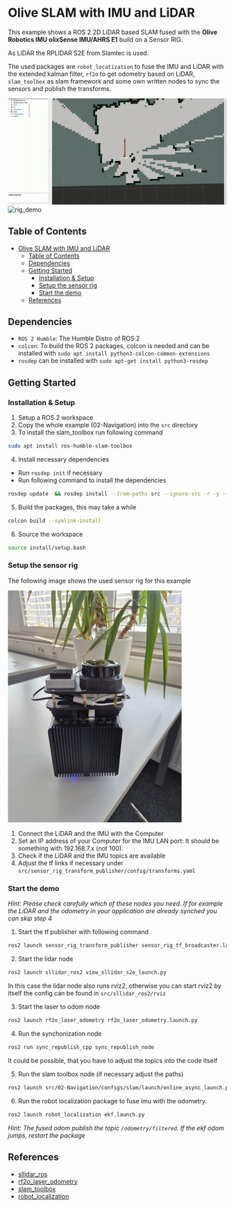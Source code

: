 # Olive SLAM with IMU and LiDAR

This example shows a ROS 2 2D LiDAR based SLAM fused with the **Olive Robotics IMU olixSense IMU/AHRS E1** build on a Sensor RIG.

As LiDAR the RPLIDAR S2E from Slamtec is used.

The used packages are `robot_locatization` to fuse the IMU and LiDAR with the extended kalman filter, `rf2o` to get odometry based on LiDAR, `slam_toolbox` as slam framework and some own written nodes to sync the sensors and publish the transforms.

<p float="left">
<img src="./images/slam_demo.gif" alt="slam_demo" width="800"/>   
<img src="./images/rig_demo.gif" alt="rig_demo" width="400"/>
</p>

## Table of Contents
<!-- TOC -->
* [Olive SLAM with IMU and LiDAR](#olive-slam-with-imu-and-lidar)
  * [Table of Contents](#table-of-contents)
  * [Dependencies](#dependencies)
  * [Getting Started](#getting-started)
    * [Installation & Setup](#installation--setup)
    * [Setup the sensor rig](#setup-the-sensor-rig)
    * [Start the demo](#start-the-demo)
  * [References](#references)
<!-- TOC -->

## Dependencies
- `ROS 2 Humble`: The Humble Distro of ROS 2
- `colcon`: To build the ROS 2 packages, colcon is needed and can be installed with `sudo apt install python3-colcon-common-extensions`
- `rosdep` can be installed with `sudo apt-get install python3-rosdep`

## Getting Started

### Installation & Setup
1. Setup a ROS 2 workspace
2. Copy the whole example (02-Navigation) into the `src` directory
3. To install the slam_toolbox run following command
```bash
sudo apt install ros-humble-slam-toolbox
```
4. Install necessary dependencies
 - Run `rosdep init` if necessary
 - Run following command to install the dependencies
```bash
rosdep update  && rosdep install --from-paths src --ignore-src -r -y --rosdistro humble
```
5. Build the packages, this may take a while
```bash
colcon build --symlink-install
```
6. Source the workspace
```bash
source install/setup.bash
```

### Setup the sensor rig
The following image shows the used sensor rig for this example

<img src="./images/rig_front.jpg" alt="rig_front" width="400"/>

1. Connect the LiDAR and the IMU with the Computer
2. Set an IP address of your Computer for the IMU LAN port: It should be something with 192.168.7.x (not 100).
3. Check if the LiDAR and the IMU topics are available
4. Adjust the tf links if necessary under `src/sensor_rig_transform_publisher/config/transforms.yaml`

### Start the demo

*Hint: Please check carefully which of these nodes you need. If for example the LiDAR and the odometry in your application are already synched you can skip step 4*

1. Start the tf publisher with following command
```bash
ros2 launch sensor_rig_transform_publisher sensor_rig_tf_broadcaster.launch.py 
```
2. Start the lidar node 
```bash
ros2 launch sllidar_ros2 view_sllidar_s2e_launch.py
```
In this case the lidar node also runs rviz2, otherwise you can start rviz2 by itself the config can be found in `src/sllidar_ros2/rviz`

3. Start the laser to odom node
```bash
ros2 launch rf2o_laser_odometry rf2o_laser_odometry.launch.py
```
4. Run the synchonization node 
```bash
ros2 run sync_republish_cpp sync_republish_node
```
It could be possible, that you have to adjust the topics into the code itself

5. Run the slam toolbox node (if necessary adjust the paths)
```bash
ros2 launch src/02-Navigation/configs/slam/launch/online_async_launch.py slam_params_file:=src/02-Navigation/configs/slam/config/mapper_params_online_async.yaml
```
6. Run the robot localization package to fuse imu with the odometry.
```bash
ros2 launch robot_localization ekf.launch.py
```
*Hint: The fused odom publish the topic `/odometry/filtered`. If the ekf odom jumps, restart the package*

## References
- [sllidar_ros](https://github.com/Slamtec/sllidar_ros2)
- [rf2o_laser_odometry]( https://github.com/MAPIRlab/rf2o_laser_odometry.git)
- [slam_toolbox](https://github.com/SteveMacenski/slam_toolbox)
- [robot_localization](https://github.com/cra-ros-pkg/robot_localization)